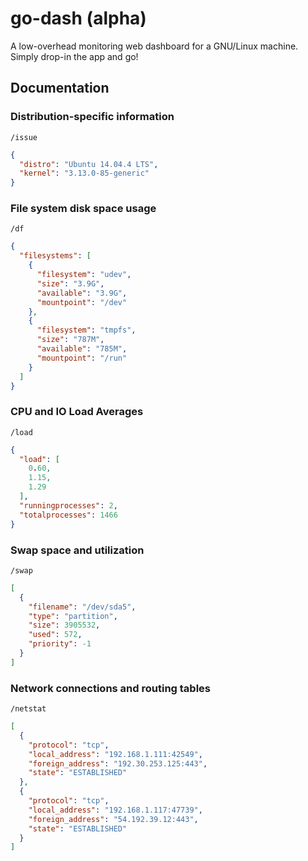 # go-dash (alpha)

A low-overhead monitoring web dashboard for a GNU/Linux machine. Simply 
drop-in the app and go!


## Documentation

### Distribution-specific information

`/issue`
```json
{
  "distro": "Ubuntu 14.04.4 LTS",
  "kernel": "3.13.0-85-generic"
}
```

### File system disk space usage

`/df`
```json
{
  "filesystems": [
    {
      "filesystem": "udev",
      "size": "3.9G",
      "available": "3.9G",
      "mountpoint": "/dev"
    },
    {
      "filesystem": "tmpfs",
      "size": "787M",
      "available": "785M",
      "mountpoint": "/run"
    }
  ]
}
```

### CPU and IO Load Averages

`/load`
```json
{
  "load": [
    0.60,
    1.15,
    1.29
  ],
  "runningprocesses": 2,
  "totalprocesses": 1466
}
```

### Swap space and utilization

`/swap`
```json
[
  {
    "filename": "/dev/sda5",
    "type": "partition",
    "size": 3905532,
    "used": 572,
    "priority": -1
  }
]
```

### Network connections and routing tables

`/netstat`
```json
[
  {
    "protocol": "tcp",
    "local_address": "192.168.1.111:42549",
    "foreign_address": "192.30.253.125:443",
    "state": "ESTABLISHED"
  },
  {
    "protocol": "tcp",
    "local_address": "192.168.1.117:47739",
    "foreign_address": "54.192.39.12:443",
    "state": "ESTABLISHED"
  }
]
```
